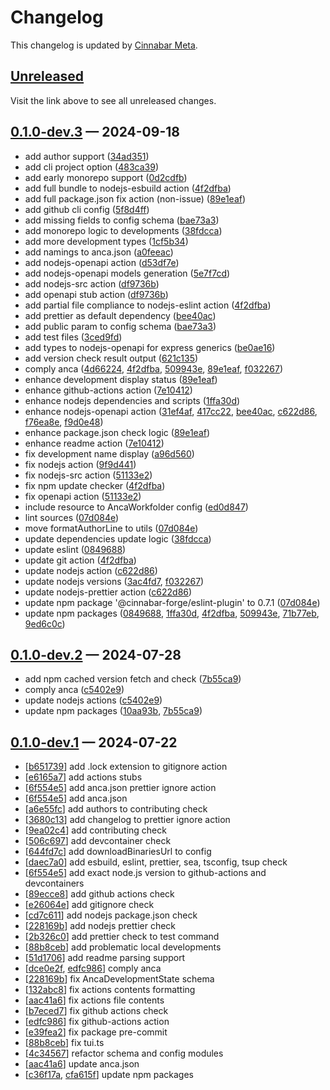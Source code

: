 # Changelog

This changelog is updated by [Cinnabar Meta](https://github.com/cinnabar-forge/node-meta).

## [Unreleased]

Visit the link above to see all unreleased changes.

[comment]: # (Insert new version after this line)

## [0.1.0-dev.3](https://github.com/cinnabar-forge/anca/releases/tag/v0.1.0-dev.3) — 2024-09-18

- add author support ([34ad351])
- add cli project option ([483ca39])
- add early monorepo support ([0d2cdfb])
- add full bundle to nodejs-esbuild action ([4f2dfba])
- add full package.json fix action (non-issue) ([89e1eaf])
- add github cli config ([5f8d4ff])
- add missing fields to config schema ([bae73a3])
- add monorepo logic to developments ([38fdcca])
- add more development types ([1cf5b34])
- add namings to anca.json ([a0feeac])
- add nodejs-openapi action ([d53df7e])
- add nodejs-openapi models generation ([5e7f7cd])
- add nodejs-src action ([df9736b])
- add openapi stub action ([df9736b])
- add partial file compliance to nodejs-eslint action ([4f2dfba])
- add prettier as default dependency ([bee40ac])
- add public param to config schema ([bae73a3])
- add test files ([3ced9fd])
- add types to nodejs-openapi for express generics ([be0ae16])
- add version check result output ([621c135])
- comply anca ([4d66224], [4f2dfba], [509943e], [89e1eaf], [f032267])
- enhance development display status ([89e1eaf])
- enhance github-actions action ([7e10412])
- enhance nodejs dependencies and scripts ([1ffa30d])
- enhance nodejs-openapi action ([31ef4af], [417cc22], [bee40ac], [c622d86], [f76ea8e], [f9d0e48])
- enhance package.json check logic ([89e1eaf])
- enhance readme action ([7e10412])
- fix development name display ([a96d560])
- fix nodejs action ([9f9d441])
- fix nodejs-src action ([51133e2])
- fix npm update checker ([4f2dfba])
- fix openapi action ([51133e2])
- include resource to AncaWorkfolder config ([ed0d847])
- lint sources ([07d084e])
- move formatAuthorLine to utils ([07d084e])
- update dependencies update logic ([38fdcca])
- update eslint ([0849688])
- update git action ([4f2dfba])
- update nodejs action ([c622d86])
- update nodejs versions ([3ac4fd7], [f032267])
- update nodejs-prettier action ([c622d86])
- update npm package '@cinnabar-forge/eslint-plugin' to 0.7.1 ([07d084e])
- update npm packages ([0849688], [1ffa30d], [4f2dfba], [509943e], [71b77eb], [9ed6c0c])

[4d66224]: https://github.com/cinnabar-forge/anca/commit/4d66224
[7e10412]: https://github.com/cinnabar-forge/anca/commit/7e10412
[3ced9fd]: https://github.com/cinnabar-forge/anca/commit/3ced9fd
[bae73a3]: https://github.com/cinnabar-forge/anca/commit/bae73a3
[07d084e]: https://github.com/cinnabar-forge/anca/commit/07d084e
[f9d0e48]: https://github.com/cinnabar-forge/anca/commit/f9d0e48
[bee40ac]: https://github.com/cinnabar-forge/anca/commit/bee40ac
[3ac4fd7]: https://github.com/cinnabar-forge/anca/commit/3ac4fd7
[417cc22]: https://github.com/cinnabar-forge/anca/commit/417cc22
[c622d86]: https://github.com/cinnabar-forge/anca/commit/c622d86
[31ef4af]: https://github.com/cinnabar-forge/anca/commit/31ef4af
[f76ea8e]: https://github.com/cinnabar-forge/anca/commit/f76ea8e
[be0ae16]: https://github.com/cinnabar-forge/anca/commit/be0ae16
[5e7f7cd]: https://github.com/cinnabar-forge/anca/commit/5e7f7cd
[d53df7e]: https://github.com/cinnabar-forge/anca/commit/d53df7e
[51133e2]: https://github.com/cinnabar-forge/anca/commit/51133e2
[0849688]: https://github.com/cinnabar-forge/anca/commit/0849688
[ed0d847]: https://github.com/cinnabar-forge/anca/commit/ed0d847
[5f8d4ff]: https://github.com/cinnabar-forge/anca/commit/5f8d4ff
[df9736b]: https://github.com/cinnabar-forge/anca/commit/df9736b
[9f9d441]: https://github.com/cinnabar-forge/anca/commit/9f9d441
[1ffa30d]: https://github.com/cinnabar-forge/anca/commit/1ffa30d
[38fdcca]: https://github.com/cinnabar-forge/anca/commit/38fdcca
[0d2cdfb]: https://github.com/cinnabar-forge/anca/commit/0d2cdfb
[71b77eb]: https://github.com/cinnabar-forge/anca/commit/71b77eb
[1cf5b34]: https://github.com/cinnabar-forge/anca/commit/1cf5b34
[a96d560]: https://github.com/cinnabar-forge/anca/commit/a96d560
[483ca39]: https://github.com/cinnabar-forge/anca/commit/483ca39
[a0feeac]: https://github.com/cinnabar-forge/anca/commit/a0feeac
[34ad351]: https://github.com/cinnabar-forge/anca/commit/34ad351
[89e1eaf]: https://github.com/cinnabar-forge/anca/commit/89e1eaf
[4f2dfba]: https://github.com/cinnabar-forge/anca/commit/4f2dfba
[509943e]: https://github.com/cinnabar-forge/anca/commit/509943e
[f032267]: https://github.com/cinnabar-forge/anca/commit/f032267
[9ed6c0c]: https://github.com/cinnabar-forge/anca/commit/9ed6c0c
[621c135]: https://github.com/cinnabar-forge/anca/commit/621c135


## [0.1.0-dev.2](https://github.com/cinnabar-forge/anca/releases/tag/v0.1.0-dev.2) — 2024-07-28

- add npm cached version fetch and check ([7b55ca9])
- comply anca ([c5402e9])
- update nodejs actions ([c5402e9])
- update npm packages ([10aa93b], [7b55ca9])

[c5402e9]: https://github.com/cinnabar-forge/anca/commit/c5402e9
[10aa93b]: https://github.com/cinnabar-forge/anca/commit/10aa93b
[7b55ca9]: https://github.com/cinnabar-forge/anca/commit/7b55ca9


## [0.1.0-dev.1](https://github.com/cinnabar-forge/anca/releases/tag/v0.1.0-dev.1) — 2024-07-22

- [[b651739]] add .lock extension to gitignore action
- [[e6165a7]] add actions stubs
- [[6f554e5]] add anca.json prettier ignore action
- [[6f554e5]] add anca.json
- [[a6e55fc]] add authors to contributing check
- [[3680c13]] add changelog to prettier ignore action
- [[9ea02c4]] add contributing check
- [[506c697]] add devcontainer check
- [[644fd7c]] add downloadBinariesUrl to config
- [[daec7a0]] add esbuild, eslint, prettier, sea, tsconfig, tsup check
- [[6f554e5]] add exact node.js version to github-actions and devcontainers
- [[89ecce8]] add github actions check
- [[e26064e]] add gitignore check
- [[cd7c611]] add nodejs package.json check
- [[228169b]] add nodejs prettier check
- [[2b326c0]] add prettier check to test command
- [[88b8ceb]] add problematic local developments
- [[51d1706]] add readme parsing support
- [[dce0e2f], [edfc986]] comply anca
- [[228169b]] fix AncaDevelopmentState schema
- [[132abc8]] fix actions contents formatting
- [[aac41a6]] fix actions file contents
- [[b7eced7]] fix github actions check
- [[edfc986]] fix github-actions action
- [[e39fea2]] fix package pre-commit
- [[88b8ceb]] fix tui.ts
- [[4c34567]] refactor schema and config modules
- [[aac41a6]] update anca.json
- [[c36f17a], [cfa615f]] update npm packages

[edfc986]: https://github.com/cinnabar-forge/anca/commit/edfc986
[cfa615f]: https://github.com/cinnabar-forge/anca/commit/cfa615f
[b651739]: https://github.com/cinnabar-forge/anca/commit/b651739
[644fd7c]: https://github.com/cinnabar-forge/anca/commit/644fd7c
[3680c13]: https://github.com/cinnabar-forge/anca/commit/3680c13
[dce0e2f]: https://github.com/cinnabar-forge/anca/commit/dce0e2f
[c36f17a]: https://github.com/cinnabar-forge/anca/commit/c36f17a
[6f554e5]: https://github.com/cinnabar-forge/anca/commit/6f554e5
[132abc8]: https://github.com/cinnabar-forge/anca/commit/132abc8
[aac41a6]: https://github.com/cinnabar-forge/anca/commit/aac41a6
[a6e55fc]: https://github.com/cinnabar-forge/anca/commit/a6e55fc
[51d1706]: https://github.com/cinnabar-forge/anca/commit/51d1706
[9ea02c4]: https://github.com/cinnabar-forge/anca/commit/9ea02c4
[daec7a0]: https://github.com/cinnabar-forge/anca/commit/daec7a0
[228169b]: https://github.com/cinnabar-forge/anca/commit/228169b
[e26064e]: https://github.com/cinnabar-forge/anca/commit/e26064e
[e6165a7]: https://github.com/cinnabar-forge/anca/commit/e6165a7
[cd7c611]: https://github.com/cinnabar-forge/anca/commit/cd7c611
[2b326c0]: https://github.com/cinnabar-forge/anca/commit/2b326c0
[88b8ceb]: https://github.com/cinnabar-forge/anca/commit/88b8ceb
[4c34567]: https://github.com/cinnabar-forge/anca/commit/4c34567
[e39fea2]: https://github.com/cinnabar-forge/anca/commit/e39fea2
[b7eced7]: https://github.com/cinnabar-forge/anca/commit/b7eced7
[89ecce8]: https://github.com/cinnabar-forge/anca/commit/89ecce8
[506c697]: https://github.com/cinnabar-forge/anca/commit/506c697


[unreleased]: https://github.com/cinnabar-forge/anca/compare/v0.1.0-dev.3...HEAD
